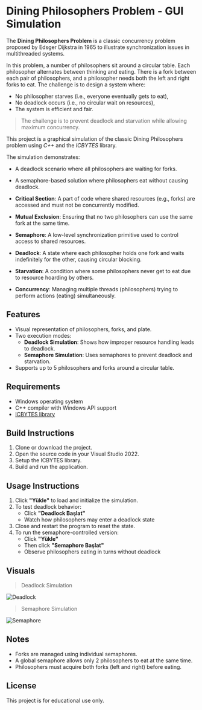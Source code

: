 # Dining Philosophers Problem - GUI Simulation
The **Dining Philosophers Problem** is a classic concurrency problem proposed by Edsger Dijkstra in 1965 to illustrate synchronization issues in multithreaded systems.

In this problem, a number of philosophers sit around a circular table. Each philosopher alternates between thinking and eating. There is a fork between each pair of philosophers, and a philosopher needs both the left and right forks to eat. The challenge is to design a system where:
- No philosopher starves (i.e., everyone eventually gets to eat),
- No deadlock occurs (i.e., no circular wait on resources),
- The system is efficient and fair.

> The challenge is to prevent deadlock and starvation while allowing maximum concurrency.
  
This project is a graphical simulation of the classic Dining Philosophers problem using *C++* and the *ICBYTES* library.

The simulation demonstrates:
- A deadlock scenario where all philosophers are waiting for forks.
- A semaphore-based solution where philosophers eat without causing deadlock.

- **Critical Section**: A part of code where shared resources (e.g., forks) are accessed and must not be concurrently modified.
- **Mutual Exclusion**: Ensuring that no two philosophers can use the same fork at the same time.
- **Semaphore**: A low-level synchronization primitive used to control access to shared resources.
- **Deadlock**: A state where each philosopher holds one fork and waits indefinitely for the other, causing circular blocking.
- **Starvation**: A condition where some philosophers never get to eat due to resource hoarding by others.
- **Concurrency**: Managing multiple threads (philosophers) trying to perform actions (eating) simultaneously.

## Features

- Visual representation of philosophers, forks, and plate.
- Two execution modes:
  - **Deadlock Simulation**: Shows how improper resource handling leads to deadlock.
  - **Semaphore Simulation**: Uses semaphores to prevent deadlock and starvation.
- Supports up to 5 philosophers and forks around a circular table.

## Requirements

- Windows operating system
- C++ compiler with Windows API support
- [ICBYTES library](https://github.com/cembaykal/ICBYTES)

## Build Instructions

1. Clone or download the project.
2. Open the source code in your Visual Studio 2022.
3. Setup the ICBYTES library.
4. Build and run the application.

## Usage Instructions

1. Click **"Yükle"** to load and initialize the simulation.
2. To test deadlock behavior:
   - Click **"Deadlock Başlat"**
   - Watch how philosophers may enter a deadlock state
3. Close and restart the program to reset the state.
4. To run the semaphore-controlled version:
   - Click **"Yükle"**
   - Then click **"Semaphore Başlat"**
   - Observe philosophers eating in turns without deadlock
  
## Visuals
> Deadlock Simulation

![Deadlock](https://github.com/user-attachments/assets/c6f79d40-5ea7-4262-9c1a-afba201efa95)

> Semaphore Simulation

![Semaphore](https://github.com/user-attachments/assets/bed4c869-17c6-422e-a3ce-46e0a087298c)

## Notes

- Forks are managed using individual semaphores.
- A global semaphore allows only 2 philosophers to eat at the same time.
- Philosophers must acquire both forks (left and right) before eating.

## License

This project is for educational use only.
